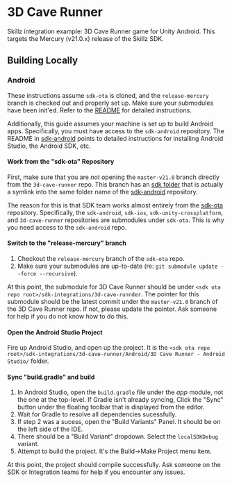 # 3D Cave Runner

Skillz integration example: 3D Cave Runner game for Unity Android. This targets the Mercury (v21.0.x) release of the Skillz SDK.

## Building Locally

### Android

These instructions assume `sdk-ota` is cloned, and the `release-mercury` branch is checked out and properly set up. Make sure your submodules have been init'ed. Refer to the [README](https://github.com/skillz/sdk-ota/blob/release-mercury/README.md) for detailed instructions.

Additionally, this guide assumes your machine is set up to build Android apps. Specifically, you must have access to the `sdk-android` repository. The README in [sdk-android](https://github.com/skillz/sdk-android) points to detailed instructions for installing Android Studio, the Android SDK, etc.

#### Work from the "sdk-ota" Repository

First, make sure that you are *not* opening the `master-v21.0` branch directly from the `3d-cave-runner` repo. This branch has an [sdk folder](https://github.com/skillz/3d-cave-runner/tree/master-v21.0/Android/3D%20Cave%20Runner%20-%20Android%20Studio/sdk) that is actually a symlink into the same folder name of the [sdk-android](https://github.com/skillz/sdk-android/tree/31c04c82414dff44f800adc890a3b0cd06dd73ed/sdk) repository.

The reason for this is that SDK team works almost entirely from the [sdk-ota](https://github.com/skillz/sdk-ota) repository. Specifically, the `sdk-android`, `sdk-ios`, `sdk-unity-crossplatform`, and `3d-cave-runner` repositories are submodules under `sdk-ota`. This is why you need access to the `sdk-android` repo.

#### Switch to the "release-mercury" branch

1. Checkout the `release-mercury` branch of the `sdk-ota` repo.
2. Make sure your submodules are up-to-date (re: `git submodule update --force --recursive`).

At this point, the submodule for 3D Cave Runner should be under `<sdk ota repo root>/sdk-integrations/3d-cave-runnder`. The pointer for this submodule should be the latest commit under the `master-v21.0` branch of the 3D Cave Runner repo. If not, please update the pointer. Ask someone for help if you do not know how to do this.

#### Open the Android Studio Project

Fire up Android Studio, and open up the project. It is the `<sdk ota repo root>/sdk-integrations/3d-cave-runner/Android/3D Cave Runner - Android Studio/` folder.

#### Sync "build.gradle" and build

1. In Android Studio, open the `build.gradle` file under the *app* module, not the one at the top-level. If Gradle isn't already syncing, Click the "Sync" button under the floating toolbar that is displayed from the editor.
2. Wait for Gradle to resolve all dependencies sucessfully.
3. If step 2 was a sucess, open the "Build Variants" Panel. It should be on the left side of the IDE.
4. There should be a "Build Variant" dropdown. Select the `localSDKDebug` variant.
5. Attempt to build the project. It's the Build->Make Project menu item.

At this point, the project should compile successfully. Ask someone on the SDK or Integration teams for help if you encounter any issues.